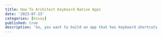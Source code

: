 ```yaml
---
title: How To Architect Keyboard Native Apps
date: '2023-07-23'
categories: [essay]
published: true
description: 'So, you want to build an app that has keyboard shortcuts as a first class citizen? An app that that has a command palette? An app that is mouse optional?'
---
```

